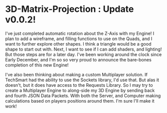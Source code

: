 # 3D-Matrix-Projection : Update v0.0.2!
I've just completed automatic rotation about the Z-Axis with my Engine! I plan to add a wireframe, and filling functions
to use on the Quads, and I want to further explore other shapes. I think a triangle would be a good shape to start out
with. Next, I want to see if I can add shaders, and lighting! But those steps are for a later day. I've been working
around the clock since Early December, and I'm so so very proud to announce the bare-bones completion of this new Engine!

I've also been thinking about making a custom Multiplayer solution. If TechSmart had the ability to use the Sockets library,
I'd use that. But alas it doesn't, but it does have access to the Requests Library. So I may try to create a Multiplayer Engine
to along-side my 3D Engine by sending back and fourth JSON Data Packets. With both the Server, and Computer making calculations
based on players positions around them. I'm sure I'll make it work!

